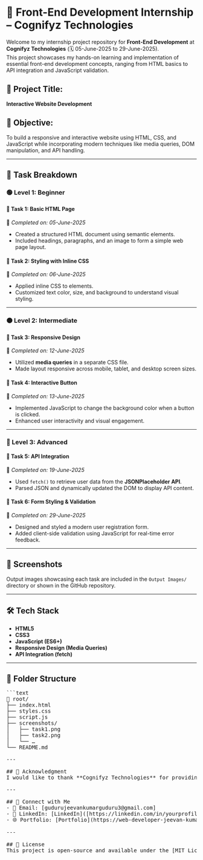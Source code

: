 # 🚀 Front-End Development Internship – Cognifyz Technologies

Welcome to my internship project repository for **Front-End Development** at **Cognifyz Technologies** (🗓️ 05-June-2025 to 29-June-2025).  
This project showcases my hands-on learning and implementation of essential front-end development concepts, ranging from HTML basics to API integration and JavaScript validation.

## 📁 Project Title:
**Interactive Website Development**

## 🎯 Objective:
To build a responsive and interactive website using HTML, CSS, and JavaScript while incorporating modern techniques like media queries, DOM manipulation, and API handling.

---

## 🧠 Task Breakdown

### 🟢 Level 1: Beginner

#### 🔹 Task 1: Basic HTML Page  
📅 *Completed on: 05-June-2025*  
- Created a structured HTML document using semantic elements.
- Included headings, paragraphs, and an image to form a simple web page layout.

#### 🔹 Task 2: Styling with Inline CSS  
📅 *Completed on: 06-June-2025*  
- Applied inline CSS to elements.
- Customized text color, size, and background to understand visual styling.

---

### 🟠 Level 2: Intermediate

#### 🔹 Task 3: Responsive Design  
📅 *Completed on: 12-June-2025*  
- Utilized **media queries** in a separate CSS file.
- Made layout responsive across mobile, tablet, and desktop screen sizes.

#### 🔹 Task 4: Interactive Button  
📅 *Completed on: 13-June-2025*  
- Implemented JavaScript to change the background color when a button is clicked.
- Enhanced user interactivity and visual engagement.

---

### 🔴 Level 3: Advanced

#### 🔹 Task 5: API Integration  
📅 *Completed on: 19-June-2025*  
- Used `fetch()` to retrieve user data from the **JSONPlaceholder API**.
- Parsed JSON and dynamically updated the DOM to display API content.

#### 🔹 Task 6: Form Styling & Validation  
📅 *Completed on: 29-June-2025*  
- Designed and styled a modern user registration form.
- Added client-side validation using JavaScript for real-time error feedback.

---

## 📸 Screenshots
Output images showcasing each task are included in the `Output Images/` directory or shown in the GitHub repository.

---

## 🛠️ Tech Stack
- **HTML5**
- **CSS3**
- **JavaScript (ES6+)**
- **Responsive Design (Media Queries)**
- **API Integration (fetch)**

---

## 📂 Folder Structure

<pre>
```text
📁 root/
├── index.html
├── styles.css
├── script.js
├── screenshots/
│   ├── task1.png
│   ├── task2.png
│   └── …
└── README.md

---

## 🙏 Acknowledgment
I would like to thank **Cognifyz Technologies** for providing this incredible opportunity and guidance. This internship helped me apply theoretical knowledge in a practical, task-based environment.

---

## 🔗 Connect with Me
- 📧 Email: [gudurujeevankumarguduru3@gmail.com]
- 💼 LinkedIn: [LinkedIn]([https://linkedin.com/in/yourprofile](https://www.linkedin.com/in/gudurujeevankumar/))
- 🌐 Portfolio: [Portfolio](https://web-developer-jeevan-kumar-guduru.netlify.app/)

---

## 📌 License
This project is open-source and available under the [MIT License](LICENSE).

